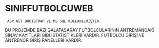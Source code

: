# SINIFFUTBOLCUWEB
     ASP.NET BOOTSTRAP VE MS SQL KULLANILMIŞTIR.
BU PROJEMDE BAZI GALATASARAY FUTBOLCULARININ ANTREMANDAKİ SINAV KAYITLARI GİBİ İSTATİSTİKLERİ VARDIR.
FUTBOLCU GİRİŞİ VE ANTRENÖR GİRİŞ PANELLERİ VARDIR. 
